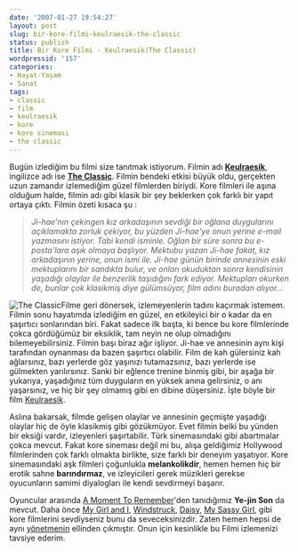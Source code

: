 ```yaml
---
date: '2007-01-27 19:54:27'
layout: post
slug: bir-kore-filmi-keulraesik-the-classic
status: publish
title: Bir Kore Filmi - Keulraesik(The Classic)
wordpressid: '157'
categories:
- Hayat-Yaşam
- Sanat
tags:
- classic
- film
- keulraesik
- kore
- kore sineması
- the classic
---
```


Bugün izlediğim bu filmi size tanıtmak istiyorum. Filmin adı [**Keulraesik**](http://www.imdb.com/title/tt0348568/), ingilizce adı ise [**The Classic**](http://www.imdb.com/title/tt0348568/). Filmin bendeki etkisi büyük oldu, gerçekten uzun zamandır izlemediğim güzel filmlerden biriydi. Kore filmleri ile aşına olduğum halde, filmin adı gibi klasik bir şey beklerken çok farklı bir yapıt ortaya çıktı. Filmin özeti kısaca şu :


> _Ji-hae'nın çekingen kız arkadaşının sevdiği bir oğlana  duygularını açıklamakta zorluk çekiyor, bu yüzden Ji-hae'ye onun yerine e-mail yazmasını istiyor. Tabi kendi isminle. Oğlan bir süre sonra bu e-posta'lara aşık olmaya başlıyor. Mektubu yazan Ji-hae fakat, kız arkadaşının yerine, onun ismi ile. Ji-hae günün birinde annesinin eski mektuplarını bir sandıkta bulur, ve onları okuduktan sonra  kendisinin yaşadığı olaylar ile benzerlik taşıdığını fark ediyor. Mektupları okurken de, bunlar çok klasikmiş diye gülümsüyor, film adını buradan alıyor..._


![The Classic](http://blog.arsln.org/image/classic200.jpg)Filme geri dönersek, izlemeyenlerin tadını kaçırmak istemem. Filmin sonu hayatımda izlediğim en güzel, en etkileyici bir o kadar da en şaşırtıcı sonlarından biri. Fakat sadece ilk başta, ki bence bu kore filmlerinde çokca gördüğümüz bir eksiklik, tam neyin ne olup olmadığını bilemeyebilirsiniz. Filmin başı biraz ağır işliyor. Ji-hae ve annesinin aynı kişi tarafından oynanması da bazen şaşırtıcı olabilir. Film de kah gülersiniz kah ağlarsınız, bazı yerlerde göz yaşınızı tutamazsınız, bazı yerlerde ise gülmekten yarılırsınız. Sanki bir eğlence trenine binmiş gibi, bir aşağa bir yukarıya, yaşadığınız tüm duyguların en yüksek anına gelirsiniz, o anı yaşarsınız, ve hiç bir şey olmamış gibi en dibine düşersiniz. İşte böyle bir film [Keulraesik](http://www.imdb.com/title/tt0348568/).

Aslına bakarsak, filmde gelişen olaylar ve annesinin geçmişte yaşadığı olaylar hiç de öyle klasikmiş gibi gözükmüyor. Evet filmin belki bu yünden bir eksiği vardır, izleyenleri şaşırtabilir. Türk sinemasındaki gibi abartmalar çokca mevcut. Fakat kore sineması değil mi bu, alışa geldiğimiz Hollywood filmlerinden çok farklı olmakta birlikte, size farklı bir deneyim yaşatıyor. Kore sinemasındaki aşk filmleri çoğunlukla **melankolikdir**, hemen hemen hiç bir erotik sahne **barındırmaz**, ve izleyicileri gerek müzikleri gerekse oyucunların samimi diyalogları ile kendi sevdirmeyi başarır.

Oyuncular arasında [A Moment To Remember](http://www.imdb.com/title/tt0428870/)'den tanıdığımız **Ye-jin Son** da mevcut. Daha önce [My Girl and I](http://www.imdb.com/title/tt0488177/), [Windstruck](http://www.imdb.com/title/tt0409072/), [Daisy](http://www.imdb.com/title/tt0468704/), [My Sassy Girl](http://www.imdb.com/title/tt0293715/), gibi kore filmlerini sevdiyseniz bunu da seveceksinizdir. Zaten hemen hepsi de aynı [yönetmenin](http://www.imdb.com/name/nm1030706/) ellinden çıkmıştır. Onun için kesinlikle bu Filmi izlemenizi tavsiye ederim.
